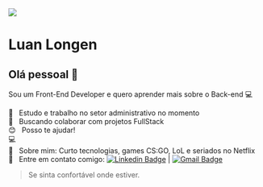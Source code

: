 <!DOCTYPE HTML>


<img width="auto" src="https://github.com/tgmarinho/tgmarinho/blob/master/banner.png">

# Luan Longen

## Olá pessoal 👋
Sou um Front-End Developer e quero aprender mais sobre o Back-end :computer:

 :rocket:  &nbsp; Estudo e trabalho no setor administrativo no momento
 <br/> :purple_heart: &nbsp; Buscando colaborar com projetos FullStack
 <br/> :blush: &nbsp; Posso te ajudar!
 <br/> :computer: &nbsp; 
 <br/> 💬  &nbsp; Sobre mim: Curto tecnologias, games CS:GO, LoL e seriados no Netflix
 <br/> :email: &nbsp; Entre em contato comigo: [![Linkedin Badge](https://img.shields.io/badge/-LuanLongen-blue?style=flat-square&logo=Linkedin&logoColor=white&link=https://www.linkedin.com/in/luan-longen-110122183/)](https://www.linkedin.com/in/luan-longen-110122183/) 
| 
[![Gmail Badge](https://img.shields.io/badge/-longenluan@gmail.com-c14438?style=flat-square&logo=Gmail&logoColor=white&link=mailto:longenluan@gmail.com)](mailto:longenluan@gmail.com)

> Se sinta confortável onde estiver.

``` Luan Longen
